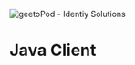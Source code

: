 ![geetoPod - Identiy Solutions](https://github.com/geetopod/geetopod/raw/master/resources/images/geetopod-banner-96.png)

# Java Client
